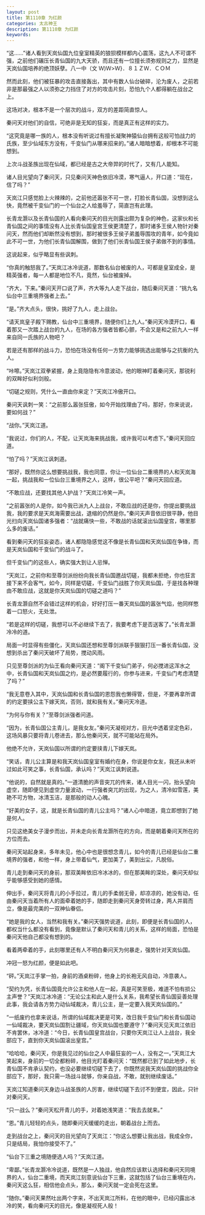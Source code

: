 ```yaml
---
layout: post
title: 第1110章 为红颜
categories: 太古神王
description: 第1110章 为红颜
keywords:
---
```


“这……”诸人看到天岚仙国九位皇室精英的狼狈模样都内心震荡，这九人不可谓不强，之前他们碾压长青仙国的九大天骄，而且还有一位擅长须弥规则之力，显然是天岚仙国培养的绝顶妖孽。八一中（文  Ｗ)Ｗ>Ｗ}．８１ＺＷ．ＣＯＭ

然而此刻，他们被狂暴的攻击直接轰出，其中有数人仙台破碎，沦为废人，之前若非是那最强之人以须弥之力挡住了对方的攻击片刻，恐怕九个人都得躺在战台之上。

这场对决，根本不是一个层次的战斗，双方的差距简直惊人。

秦问天对他们的自信，可绝非是无知的狂妄，而是真正有这样的实力。

“这究竟是哪一族的人，根本没有听说过有擅长凝聚神猿仙台拥有这般可怕战力的氏族，至少仙域东方没有，千变仙门从哪来招来的。”诸人暗暗想着，却根本不可能想到。

上次斗战圣族出现在仙域，都已经是古之大帝羿的时代了，又有几人能知。

诸人目光望向了秦问天，只见秦问天神色依旧冷漠，寒气逼人，开口道：“现在，信了吗？”

天岚江只感觉脸上火辣辣的，之前他还嚣张不可一世，打脸长青仙国，没想到这么快，竟然被千变仙门的一个仙台之人给羞辱了，简直岂有此理。

长青龙灏以及长青仙国的人看向秦问天的目光则露出颇为复杂的神色，这家伙和长青仙国之间的事情没有人比长青仙国皇宫王侯更清楚了，那时诸多王侯人物针对秦问天，然而他们却断然没有想到，那时被很多王侯子弟羞辱围攻的青年，如今竟如此不可一世，为他们长青仙国解围，做到了他们长青仙国王侯子弟做不到的事情。

这说起来，似乎略显有些讽刺。

“你真的触怒我了。”天岚江冰冷说道，那数名仙台被废的人，可都是皇室成全，是精英强者，每一人都是地位不凡，竟然，仙台被废掉。

“齐大，下来。”秦问天开口说了声，齐大等九人走下战台，随后秦问天道：“挑九名仙台中三重境界强者上去。”

“是。”齐大点头，很快，挑好了九人，走上战台。

“请天岚皇子殿下赐教，仙台中三重境界，随便你们上九人。”秦问天冷漠开口，看着那又一次踏上战台的九人，在场的各方强者皆都心颤，不会又是和之前九人一样来自同一氏族的人物吧？

若是还有那样的战斗力，恐怕在场没有任何一方势力能够挑选出能够与之抗衡的九人。

“咔嚓。”天岚江双拳紧握，身上竟隐隐有冷意波动，他的眼神盯着秦问天，那锐利的双眸好似利剑般。

“切磋之规则，凭什么一直由你来定？”天岚江冷傲开口。

秦问天讽刺一笑：“之前那么嚣张狂傲，如今开始找理由了吗，那好，你来说说，要如何战？”

“战你。”天岚江道。

“我说过，你们的人，不配，让天岚海来挑战我，或许我可以考虑下。”秦问天回应道。

“怕了吗？”天岚江讽刺道。

“那好，既然你这么想要挑战我，我也同意，你让一位仙台二重境界的人和天岚海一起，挑战我和一位仙台三重境界之人，这样，很公平吧？”秦问天回应道。

“不敢应战，还要找其他人护战？”天岚江冷笑一声。

“之前嚣张的人是你，如今我已派九人上战台，不敢应战的还是你，你提出要挑战我，我的要求是天岚海需要出战，退缩的仍然是你。”秦问天声音依旧很平静，他目光扫向天岚仙国诸多强者：“战就痛快一些，不敢战的话就滚出仙国皇宫，哪里那么多的废话。”

看到秦问天的狂妄姿态，诸人都隐隐感觉这不像是长青仙国和天岚仙国在争锋，而是天岚仙国和千变仙门的战斗了。

但千变仙门的这些人，确实强大到让人忌惮。

“天岚江，之前你和至尊剑派纷纷向我长青仙国邀战切磋，我都未拒绝，你也狂言接下来不会客气，如今，同样是切磋，千变仙门战胜了你天岚仙国，于是找各种理由不敢应战，这就是你天岚仙国的切磋之道吗？”

长青龙灏自然不会错过这样的机会，好好打压一番天岚仙国的嚣张气焰，他同样憋着一口怒火，无处泄。

“若是这样的切磋，我想可以不必继续下去了，我要考虑下是否送客了。”长青龙灏冷冷的道。

局面一时显得有些僵化，天岚仙国还想和至尊剑派联手狠狠打压一番长青仙国，没想到杀出了秦问天破坏了局势，搅动风雨。

只见至尊剑派的为仙王看向秦问天道：“阁下千变仙门弟子，何必搅进这浑水之中，长青仙国和天岚仙国之约，是必然要履行的，你参与进来，千变仙门考虑清楚了吗？”

“我无意卷入其中，天岚仙国和长青仙国的恩怨我也懒得管，但是，不要再拿所谓的约定要挟公主下嫁天岚，否则，就和我有关。”秦问天冷道。

“为何与你有关？”至尊剑派强者问道。

“因为，长青仙国公主青儿，是我女友。”秦问天凝视对方，目光中透着坚定色彩，这场风暴只要将青儿卷进去，那么他秦问天，就不可能站在局外。

他绝不允许，天岚仙国以所谓的约定要挟青儿下嫁天岚。

“笑话，青儿公主算是和我天岚仙国皇室有婚约在身，你说是你女友，我还从未听过如此可笑之事，长青仙国，承认吗？”天岚江讽刺说道。

“他说的，自然就是真的。”一道清脆的声音突兀的传来，诸人目光一闪，抬头望向虚空，随即便见到虚空力量波动，一行强者突兀的出现，为之人，清冷如雪莲，美艳不可方物，冰清玉洁，是那般的动人心魄。

“好美的女子，这，就是长青仙国的青儿公主吗？”诸人心中暗道，竟立即想到了她是何人。

只见这绝美女子漫步而出，并未走向长青龙灏所在的方向，而是朝着秦问天所在的方位而去。

秦问天站起身来，多年未见，他心中也是很想念青儿，如今的青儿已经是仙台二重境界的强者，和他一样，身上带着仙气，更加美了，美到出尘，凡脱俗。

青儿走到秦问天的身前，那双美眸依旧冷冰冰的，但在那美眸的深处，秦问天却似乎能够感受到她的感情。

伸出手，秦问天将青儿的小手拉过，青儿的手柔弱无骨，却凉凉的，她没有动，任由秦问天当着所有人的面牵着她的手，随即走到秦问天身旁转过身，两人并肩而立，像是最完美的一双神仙眷侣。

“她是我的女人，当然和我有关。”秦问天强势说道，此刻，即便是长青仙国的人，都权当什么都没有看到，竟像是默认了秦问天和青儿的关系，这样的局面，恐怕是秦问天他自己都没有想到的。

看着两牵着的手，此刻哪里还有人不明白秦问天为何暴走，强势针对天岚仙国。

冲冠一怒为红颜，便是如此吧。

“砰。”天岚江手掌一拍，身前的酒桌粉碎，他身上的长袍无风自动，冷意袭人。

“契约为凭，长青仙国竟允许公主和他人在一起，真是可笑至极，难道不怕有损公主声誉？”天岚江冰冷道：“无论公主和此人是什么关系，我希望长青仙国妥善处理此事，我会请各方势力动仙域裁决，青儿公主，是一定要入我天岚仙国的。”

“一纸废约也拿来说话，所谓的仙域裁决更是可笑，改日我千变仙门和长青仙国动一仙域裁决，要天岚仙国割让疆域，你天岚仙国也要遵守？”秦问天见天岚江依旧不肯罢休，冰冷道：“今日，长青仙国皇宫战台，只要你天岚江让人上战台，我全部应下，直到你天岚仙国滚出皇宫。”

“哈哈哈，秦问天，你是我见过的仙台之人中最狂妄的一人，没有之一。”天岚江大笑起来，身前的一切全都粉碎，他目光盯着秦问天：“既然都已到了如此地步，长青仙国不肯承认契约，也没必要继续切磋下去了，你既然说我天岚仙国的挑战你全部应下，那好，我只需一场战斗就够，你亲自战，不敢，就别继续废话。”

天岚江知道秦问天身边斗战圣族的人厉害，继续切磋下去讨不到便宜，因此，只针对秦问天。

“只一战么？”秦问天松开青儿的手，对着她浅笑道：“我去去就来。”

“恩。”青儿轻轻的点头，随即秦问天缓缓的走出，朝着战台上而去。

走到战台之上，秦问天的目光望向了天岚江：“你这么想要让我出战，我成全你，只是结局，我怕你接受不了。”

“仙台下三重之境随便选人吗？”天岚江道。

“卑鄙。”长青龙灏冷冷说道，既然是一人独战，他自然应该默认选择和秦问天同境界的人，仙台二重境，而天岚江刻意说仙台下三重，这就包括了仙台三重境在内，秦问天这么狂，相信他会点头，那么，秦问天就一定会死在这里。

“随你。”秦问天果然吐出两个字来，不出天岚江所料，在他的眼中，已经闪露出冰冷的笑，看向秦问天的目光，像是凝视死人般！
